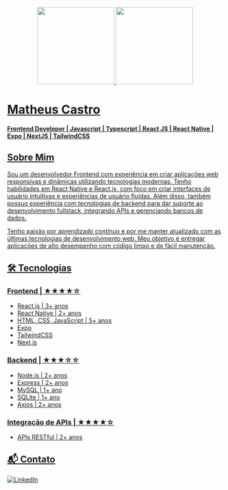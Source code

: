 
<div align="center">
  <a href="https://github.com/couks">
  <img height=180em" src="https://github-readme-stats.vercel.app/api?username=couks&show_icons=true&theme=dark&include_all_commits=true&count_private=true"/>
  <img height="180em" src="https://github-readme-stats.vercel.app/api/top-langs/?username=couks&layout=compact&langs_count=7&theme=dark"/>
</div>

# Matheus Castro

**Frontend Developer | Javascript | Typescript | React JS | React Native | Expo | NextJS | TailwindCSS**

## Sobre Mim

Sou um desenvolvedor Frontend com experiência em criar aplicações web responsivas e dinâmicas utilizando tecnologias modernas. Tenho habilidades em React Native e React.js, com foco em criar interfaces de usuário intuitivas e experiências de usuário fluídas. Além disso, também possuo experiência com tecnologias de backend para dar suporte ao desenvolvimento fullstack, integrando APIs e gerenciando bancos de dados.

Tenho paixão por aprendizado contínuo e por me manter atualizado com as últimas tecnologias de desenvolvimento web. Meu objetivo é entregar aplicações de alto desempenho com código limpo e de fácil manutenção.

## 🛠 Tecnologias

### Frontend | ★★★★☆
- React.js | 3+ anos
- React Native | 2+ anos
- HTML, CSS, JavaScript | 5+ anos
- Expo
- TailwindCSS
- Next.js

### Backend | ★★★☆☆
- Node.js | 2+ anos
- Express | 2+ anos
- MySQL | 1+ ano
- SQLite | 1+ ano
- Axios | 2+ anos

### Integração de APIs | ★★★★☆
- APIs RESTful | 2+ anos

## 📬 Contato

[![LinkedIn](https://img.shields.io/badge/LinkedIn-0A66C2?style=flat-square&logo=linkedin&logoColor=white)](https://www.linkedin.com/in/matheuscastroks/)

